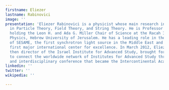 ```yaml
---
firstname: Eliezer
lastname: Rabinovici
image: ''
presentation: 'Eliezer Rabinovici is a physicist whose main research interests are
  in Particle Theory, Field Theory, and String Theory. He is Professor of Physics,
  holding the Leon H. and Ada G. Miller Chair of Science at the Racah Institute of
  Physics, Hebrew University of Jerusalem. He has a leading role in the development
  of SESAME, the first synchrotron light source in the Middle East and the region’s
  first major international center for excellence. In March 2012, Eliezer Rabinovici,
  then director of the Israel Institute for Advanced Study, brought forward the idea
  to connect the worldwide network of Institutes for Advanced Study through an international
  and interdisciplinary conference that became the Intercontinental Academia.  '
linkedin: ''
twitter: ''
wikipedia: ''

---
```

